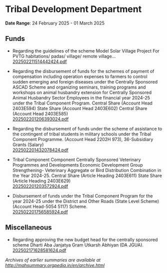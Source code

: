 # Tribal Development Department

**Date Range**: 24 February 2025 - 01 March 2025


## Funds
- Regarding the guidelines of the scheme Model Solar Village Project For PVTG habitations/ padas/ village/ remote village...\
  [202502211514442424.pdf](https://gr.maharashtra.gov.in/Site/Upload/Government%20Resolutions/English/202502211514442424.pdf)

- Regarding the disbursement of funds for the schemes of payment of compensation including operation expenses to farmers to control sudden emerging and foreign diseases under the Centrally Sponsored ASCAD Scheme and organizing seminars, training programs and workshops on animal husbandry extension for Centrally Sponsored Animal Husbandry Sector Employees in the financial year 2024-25 under the Tribal Component Program. Central Share (Account Head 2403E594) State Share (Account Head 2403E602) Central Share (Account Head 2403E585)\
  [202502201206393024.pdf](https://gr.maharashtra.gov.in/Site/Upload/Government%20Resolutions/English/202502201206393024.pdf)

- Regarding the disbursement of funds under the scheme of assistance to the contingent of tribal students in military schools under the Tribal Component Programme. (Account Head 2202H 973), 36-Subsidiary Grants (Salary)\
  [202502201432078424.pdf](https://gr.maharashtra.gov.in/Site/Upload/Government%20Resolutions/English/202502201432078424.....pdf)

- Tribal Component Component Centrally Sponsored Veterinary Programmes and Developments Economic Development Group Strengthening- Veterinary Aggregate or Bird Distribution Combination in the Year 2024-25. Central Share (Article Heading 2403E611) State Share (Article Heading 2403E629)\
  [202502201203572924.pdf](https://gr.maharashtra.gov.in/Site/Upload/Government%20Resolutions/English/202502201203572924.pdf)

- Disbursement of funds under the Tribal Component Program for the year 2024-25 under the District and Other Roads (State Level Scheme) (Account Head-5054 5117) Scheme.\
  [202502201756585924.pdf](https://gr.maharashtra.gov.in/Site/Upload/Government%20Resolutions/English/202502201756585924.pdf)

## Miscellaneous
- Regarding approving the new budget head for the centrally sponsored scheme Dharti Aba Janjatya Gram Utkarsh Abhiyan (DA JGUA).\
  [202502171628581624.pdf](https://gr.maharashtra.gov.in/Site/Upload/Government%20Resolutions/English/202502171628581624.pdf)


*Archives of earlier summaries are available at http://mahsummary.orgpedia.in/en/archive.html*